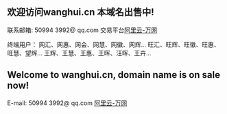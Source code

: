 ## 欢迎访问wanghui.cn 本域名出售中!

联系邮箱: 50994 3992@ qq.com 交易平台[阿里云-万网](https://wanwang.aliyun.com/nametrade/detail/online.html?spm=5176.8076989.763973.14.6c61109c8RuSOW&domainName=wanghui.cn&orgType=undefined&productType=2&token=check-web-hichina-com:to050tgi9d5khndj0d3ivhvzeehdwvlo)

终端用户：
网汇、网惠、网会、网慧、网徽、网辉...
旺汇、旺辉、旺徽、旺惠、旺慧、望辉...
王辉、王慧、王惠、王晖、汪晖、王卉...






## Welcome to wanghui.cn, domain name is on sale now!

E-mail: 50994 3992@ qq.com [阿里云-万网](https://wanwang.aliyun.com/nametrade/detail/online.html?spm=5176.8076989.763973.14.6c61109c8RuSOW&domainName=wanghui.cn&orgType=undefined&productType=2&token=check-web-hichina-com:to050tgi9d5khndj0d3ivhvzeehdwvlo)
